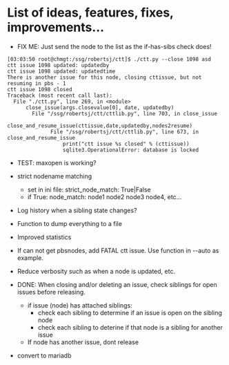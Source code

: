 # List of ideas, features, fixes, improvements...


* FIX ME: Just send the node to the list as the if-has-sibs check does!
```
[03:03:50 root@chmgt:/ssg/robertsj/ctt]$ ./ctt.py --close 1098 asd
ctt issue 1098 updated: updatedby
ctt issue 1098 updated: updatedtime
There is another issue for this node, closing cttissue, but not resuming in pbs - 1
ctt issue 1098 closed
Traceback (most recent call last):
  File "./ctt.py", line 269, in <module>
      close_issue(args.closevalue[0], date, updatedby)
	    File "/ssg/robertsj/ctt/cttlib.py", line 703, in close_issue
		    close_and_resume_issue(cttissue,date,updatedby,nodes2resume)                
			  File "/ssg/robertsj/ctt/cttlib.py", line 673, in close_and_resume_issue
			      print("ctt issue %s closed" % (cttissue))
				  sqlite3.OperationalError: database is locked

```


  * TEST: maxopen is working?

* strict nodename matching
  * set in ini file: strict_node_match: True|False
  * if True: node_match: node1 node2 node3 node4, etc...

* Log history when a sibling state changes?

* Function to dump everything to a file

* Improved statistics

* If can not get pbsnodes, add FATAL ctt issue. Use function in --auto as example.

* Reduce verbosity such as when a node is updated, etc.

* DONE: When closing and/or deleting an issue, check siblings for open issues before releasing.
  * if issue (node) has attached siblings:
    * check each sibling to determine if an issue is open on the sibling node
    * check each sibling to deterine if that node is a sibling for another issue
  * If node has another issue, dont release

* convert to mariadb 


